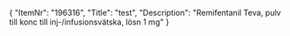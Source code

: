 {
  "ItemNr": "196316",
  "Title": "test",
  "Description": "Remifentanil Teva, pulv till konc till inj-/infusionsvätska, lösn 1 mg"
}